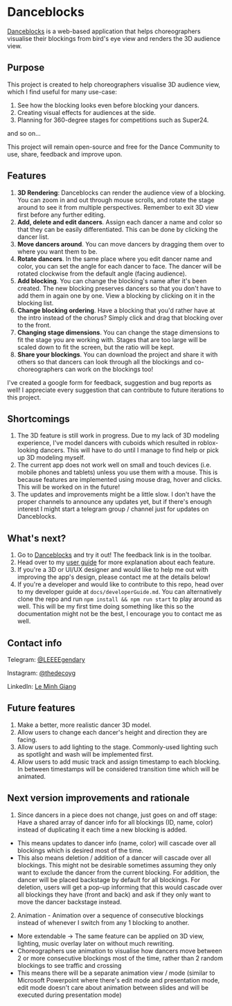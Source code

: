 # Danceblocks
[Danceblocks](https://danceblocks.netlify.app/) is a web-based application that helps choreographers visualise their blockings from bird's eye view and renders the 3D audience view.

## Purpose
This project is created to help choreographers visualise 3D audience view, which I find useful for many use-case: 

1. See how the blocking looks even before blocking your dancers.
2. Creating visual effects for audiences at the side.
3. Planning for 360-degree stages for competitions such as Super24.

and so on...

This project will remain open-source and free for the Dance Community to use, share, feedback and improve upon.

## Features
1. **3D Rendering**: Danceblocks can render the audience view of a blocking. You can zoom in and out through mouse scrolls, and rotate the stage around to see it from multiple perspectives. Remember to exit 3D view first before any further editing.
2. **Add, delete and edit dancers**. Assign each dancer a name and color so that they can be easily differentiated. This can be done by clicking the dancer list.
3. **Move dancers around**. You can move dancers by dragging them over to where you want them to be.
4. **Rotate dancers**. In the same place where you edit dancer name and color, you can set the angle for each dancer to face. The dancer will be rotated clockwise from the default angle (facing audience).
5. **Add blocking**. You can change the blocking's name after it's been created. The new blocking preserves dancers so that you don't have to add them in again one by one. View a blocking by clicking on it in the blocking list.
6. **Change blocking ordering**. Have a blocking that you'd rather have at the intro instead of the chorus? Simply click and drag that blocking over to the front.
7. **Changing stage dimensions**. You can change the stage dimensions to fit the stage you are working with. Stages that are too large will be scaled down to fit the screen, but the ratio will be kept.
8. **Share your blockings**. You can download the project and share it with others so that dancers can look through all the blockings and co-choreographers can work on the blockings too!

I've created a google form for feedback, suggestion and bug reports as well! I appreciate every suggestion that can contribute to future iterations to this project.

## Shortcomings
1. The 3D feature is still work in progress. Due to my lack of 3D modeling experience, I've model dancers with cuboids which resulted in roblox-looking dancers. This will have to do until I manage to find help or pick up 3D modeling myself.
2. The current app does not work well on small and touch devices (i.e. mobile phones and tablets) unless you use them with a mouse. This is because features are implemented using mouse drag, hover and clicks. This will be worked on in the future!
3. The updates and improvements might be a little slow. I don't have the proper channels to announce any updates yet, but if there's enough interest I might start a telegram group / channel just for updates on Danceblocks.

## What's next?
1. Go to [Danceblocks](https://danceblocks.netlify.app/) and try it out! The feedback link is in the toolbar.
2. Head over to my [user guide](https://github.com/mgiang2015/danceblocks2/blob/main/docs/userGuide.md) for more explanation about each feature.
3. If you're a 3D or UI/UX designer and would like to help me out with improving the app's design, please contact me at the details below!
4. If you're a developer and would like to contribute to this repo, head over to my developer guide at `docs/developerGuide.md`. You can alternatively clone the repo and run `npm install && npm run start` to play around as well. This will be my first time doing something like this so the documentation might not be the best, I encourage you to contact me as well.

## Contact info
Telegram: [@LEEEEgendary](https://t.me/LEEEEgendary)

Instagram: [@thedecoyg](https://instagram.com/thedecoyg)

LinkedIn: [Le Minh Giang](https://www.linkedin.com/in/le-minh-giang-951a59163/)

## Future features
1. Make a better, more realistic dancer 3D model.
2. Allow users to change each dancer's height and direction they are facing.
3. Allow users to add lighting to the stage. Commonly-used lighting such as spotlight and wash will be implemented first.
4. Allow users to add music track and assign timestamp to each blocking. In between timestamps will be considered transition time which will be animated.

## Next version improvements and rationale
1. Since dancers in a piece does not change, just goes on and off stage: Have a shared array of dancer info for all blockings (ID, name, color) instead of duplicating it each time a new blocking is added.
  - This means updates to dancer info (name, color) will cascade over all blockings which is desired most of the time.
  - This also means deletion / addition of a dancer will cascade over all blockings. This might not be desirable sometimes assuming they only want to exclude the dancer from the current blocking. For addition, the dancer will be placed backstage by default for all blockings. For deletion, users will get a pop-up informing that this would cascade over all blockings they have (front and back) and ask if they only want to move the dancer backstage instead.
2. Animation - Animation over a sequence of consecutive blockings instead of whenever I switch from any 1 blocking to another.
  - More extendable -> The same feature can be applied on 3D view, lighting, music overlay later on without much rewriting.
  - Choreographers use animation to visualise how dancers move between 2 or more consecutive blockings most of the time, rather than 2 random blockings to see traffic and crossing
  - This means there will be a separate animation view / mode (similar to Microsoft Powerpoint where there's edit mode and presentation mode, edit mode doesn't care about animation between slides and will be executed during presentation mode)
